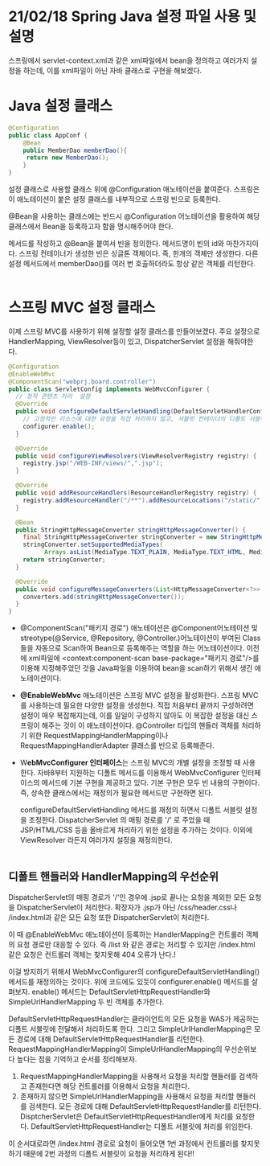 # 21/02/18 Spring Java 설정 파일 사용 및 설명

스프링에서 servlet-context.xml과 같은 xml파일에서 bean을 정의하고 여러가지 설정을 하는데, 이를 xml파일이 아닌 자바 클래스로 구현을 해보겠다.

# Java 설정 클래스

```java
@Configuration
public class AppConf {
	@Bean
	public MemberDao memberDao(){
	 return new MemberDao();
	}
}
```

설정 클래스로 사용할 클래스 위에 @Configuration 애노테이션을 붙여준다. 스프링은 이 애노테이션이 붙은 설정 클래스를 내부적으로 스프링 빈으로 등록한다. 

@Bean을 사용하는 클래스에는 반드시 @Configuration 어노테이션을 활용하여 해당 클래스에서 Bean을 등록하고자 함을 명시해주어야 한다.

메서드를 작성하고 @Bean을 붙여서 빈을 정의한다. 메서드명이 빈의 id와 마찬가지이다. 스프링 컨테이너가 생성한 빈은 싱글톤 객체이다. 즉, 한개의 객체만 생성한다. 다른 설정 메서드에서 memberDao()를 여러 번 호출하더라도 항상 같은 객체를 리턴한다.
<br><br>
# 스프링 MVC 설정 클래스

이제 스프링 MVC를 사용하기 위해 설정할 설정 클래스를 만들어보겠다. 주요 설정으로 HandlerMapping, ViewResolver등이 있고, DispatcherServlet 설정을 해줘야한다.

```java
@Configuration
@EnableWebMvc
@ComponentScan("webprj.board.controller")
public class ServletConfig implements WebMvcConfigurer {
  // 정적 콘텐츠 처리  설정
  @Override
  public void configureDefaultServletHandling(DefaultServletHandlerConfigurer configurer) {
    // 고정적인 리소스에 대한 요청을 직접 처리하지 않고, 서블릿 컨테이너의 디폴트 서블릿 전달 요청
    configurer.enable();
  }

  @Override
  public void configureViewResolvers(ViewResolverRegistry registry) {
    registry.jsp("/WEB-INF/views/",".jsp");
  }

  @Override
  public void addResourceHandlers(ResourceHandlerRegistry registry) {
    registry.addResourceHandler("/**").addResourceLocations("/static/");
  }

  @Bean
  public StringHttpMessageConverter stringHttpMessageConverter() {
    final StringHttpMessageConverter stringConverter = new StringHttpMessageConverter(Charset.forName("UTF-8"));
    stringConverter.setSupportedMediaTypes(
          Arrays.asList(MediaType.TEXT_PLAIN, MediaType.TEXT_HTML, MediaType.APPLICATION_JSON));
    return stringConverter;
  }

  @Override
  public void configureMessageConverters(List<HttpMessageConverter<?>> converters) {
    converters.add(stringHttpMessageConverter());
  }
}
```

- @ComponentScan("패키지 경로") 애노테이션은 @Component어노테이션 및 streotype(@Service, @Repository, @Controller.)어노테이션이 부여된 Class들을 자동으로 Scan하여 Bean으로 등록해주는 역할을 하는 어노테이션이다. 이전에 xml파일에 <context:component-scan base-package="패키지 경로"/>를 이용해 지정해주었던 것을 Java파일을 이용하여 bean을 scan하기 위해서 생긴 애노테이션이다.
- **@EnableWebMvc** 애노테이션은 스프링 MVC 설정을 활성화한다. 스프링 MVC를 사용하는데 필요한 다양한 설정을 생성한다. 직접 처음부터 끝까지 구성하려면 설정이 매우 복잡해지는데, 이를 일일이 구성하지 않아도 이 복잡한 설정을 대신 스프링이 해주는 것이 이 애노테이션이다. @Controller 타입의 핸들러 객체를 처리하기 위한 RequestMappingHandlerMapping이나 RequestMappingHandlerAdapter 클래스를 빈으로 등록해준다.

- W**ebMvcConfigurer 인터페이스**는 스프링 MVC의 개별 설정을 조정할 때 사용한다.  자바8부터 지원하는 디폴트 메서드를 이용해서 WebMvcConfigurer 인터페이스의 메서드에 기본 구현을 제공하고 있다. 기본 구현은 모두 빈 내용의 구현이다. 즉, 상속한 클래스에서는 재정의가 필요한 메서드만 구현하면 된다.

    configureDefaultServletHandling 메서드를 재정의 하면서 디폴트 서블릿 설정을 조정한다. DispatcherServlet 의 매핑 경로를 '/' 로 주었을 때 JSP/HTML/CSS 등을 올바르게 처리하기 위한 설정을 추가하는 것이다.  이외에 ViewResolver 라든지 여러가지 설정을 재정의한다.
<br><br>
## 디폴트 핸들러와 HandlerMapping의 우선순위

DispatcherServlet의 매핑 경로가 '/'인 경우에 .jsp로 끝나는 요청을 제외한 모든 요청을 DispatcherServlet이 처리한다. 확장자가 .jsp가 아닌 /css/header.css나 /index.html과 같은 모든 요청 또한 DispatcherServlet이 처리한다. 

이 때 @EnableWebMvc 애노테이션이 등록하는 HandlerMapping은 컨트롤러 객체의 요청 경로만 대응할 수 있다. 즉 /list 와 같은 경로는 처리할 수 있지만 /index.html같은 요청은 컨트롤러 객체는 찾지못해 404 오류가 난다.!

이걸 방지하기 위해서 WebMvcConfigurer의 configureDefaultServletHandling() 메서드를 재정의하는 것이다. 위에 코드에도 있듯이 configurer.enable() 메서드를 살펴보자. enable() 메서드는 DefaultServletHttpRequestHandler와 SimpleUrlHandlerMapping 두 빈 객체를 추가한다.

DefaultServletHttpRequestHandler는 클라이언트의 모든 요청을 WAS가 제공하는 디폴트 서블릿에 전달해서 처리하도록 한다. 그리고 SimpleUrlHandlerMapping은 모든 경로에 대해 DefaultServletHttpRequestHandler를 리턴한다. 
<br>
RequestMappingHandlerMapping이 SimpleUrlHandlerMapping의 우선순위보다 높다는 점을 기억하고 순서를 정리해보자.

1. RequestMappingHandlerMapping을 사용해서 요청을 처리할 핸들러를 검색하고 존재한다면 해당 컨트롤러를 이용해서 요청을 처리한다.
2. 존재하지 않으면 SimpleUrlHandlerMapping을 사용해서 요청을 처리할 핸들러를 검색한다. 모든 경로에 대해 DefaultServletHttpRequestHandler를 리턴한다. DisptcherServlet은 DefaultServletHttpRequestHandler에게 처리를 요청한다. DefaultServletHttpRequestHandler는 디폴트 서블릿에 처리를 위임한다.

이 순서대로라면 /index.html 경로로 요청이 들어오면 1번 과정에서 컨트롤러를 찾지못하기 때문에 2번 과정의 디폴트 서블릿이 요청을 처리하게 된다!!